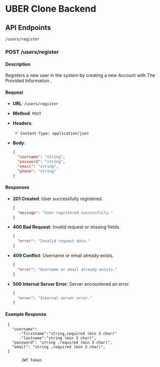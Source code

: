 # UBER Clone Backend

## API Endpoints

`/users/register`

### POST /users/register

#### Description

Registers a new user in the system by creating a new Account with The Provided Information .

#### Request

- **URL**: `/users/register`

- **Method**: `POST`

- **Headers**:

  - `Content-Type: application/json`

- **Body**:
  ```json
  {
    "username": "string",
    "password": "string",
    "email": "string",
    "phone": "string"
  }
  ```

#### Responses

- **201 Created**: User successfully registered.
  ```json
  {
    "message": "User registered successfully."
  }
  ```
- **400 Bad Request**: Invalid request or missing fields.
  ```json
  {
    "error": "Invalid request data."
  }
  ```
- **409 Conflict**: Username or email already exists.
  ```json
  {
    "error": "Username or email already exists."
  }
  ```
- **500 Internal Server Error**: Server encountered an error.
  ```json
  {
    "error": "Internal server error."
  }
  ```

#### Example Response

```'-user' (object):
 {
   "username":
      -"firstname":"string,required (min 3 char)"
      -"lastname":"string (min 3 char)",
   "password": "string ,required (min 3 char)",
   "email": "string ,required (min 3 char)",
 }
```

```'-token' (String):
       JWT Token





```
